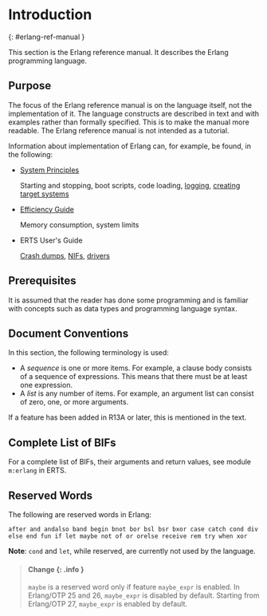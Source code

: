 <!--
%CopyrightBegin%

Copyright Ericsson AB 2023-2024. All Rights Reserved.

Licensed under the Apache License, Version 2.0 (the "License");
you may not use this file except in compliance with the License.
You may obtain a copy of the License at

    http://www.apache.org/licenses/LICENSE-2.0

Unless required by applicable law or agreed to in writing, software
distributed under the License is distributed on an "AS IS" BASIS,
WITHOUT WARRANTIES OR CONDITIONS OF ANY KIND, either express or implied.
See the License for the specific language governing permissions and
limitations under the License.

%CopyrightEnd%
-->
# Introduction

[](){: #erlang-ref-manual }

This section is the Erlang reference manual. It describes the Erlang programming
language.

## Purpose

The focus of the Erlang reference manual is on the language itself, not the
implementation of it. The language constructs are described in text and with
examples rather than formally specified. This is to make the manual more
readable. The Erlang reference manual is not intended as a tutorial.

Information about implementation of Erlang can, for example, be found, in the
following:

- [System Principles](`e:system:system_principles.md`)

  Starting and stopping, boot scripts, code loading,
  [logging](`e:system:error_logging.md`),
  [creating target systems](`e:system:create_target.md`)

- [Efficiency Guide](`e:system:advanced.md`)

  Memory consumption, system limits

- ERTS User's Guide

  [Crash dumps](`e:erts:crash_dump.md`), [NIFs](`e:erts:erl_nif.md`),
  [drivers](`e:erts:driver.md`)

## Prerequisites

It is assumed that the reader has done some programming and is familiar with
concepts such as data types and programming language syntax.

## Document Conventions

In this section, the following terminology is used:

- A _sequence_ is one or more items. For example, a clause body consists of a
  sequence of expressions. This means that there must be at least one
  expression.
- A _list_ is any number of items. For example, an argument list can consist of
  zero, one, or more arguments.

If a feature has been added in R13A or later, this is mentioned in the text.

## Complete List of BIFs

For a complete list of BIFs, their arguments and return values, see module `m:erlang`
in ERTS.

## Reserved Words

The following are reserved words in Erlang:

`after and andalso band begin bnot bor bsl bsr bxor case catch cond div else end fun if let maybe not of or orelse receive rem try when xor`

**Note**: `cond` and `let`, while reserved, are currently not used by the
language.

> #### Change {: .info }
>
> `maybe` is a reserved word only if feature `maybe_expr` is enabled. In
> Erlang/OTP 25 and 26, `maybe_expr` is disabled by default. Starting from
> Erlang/OTP 27, `maybe_expr` is enabled by default.
